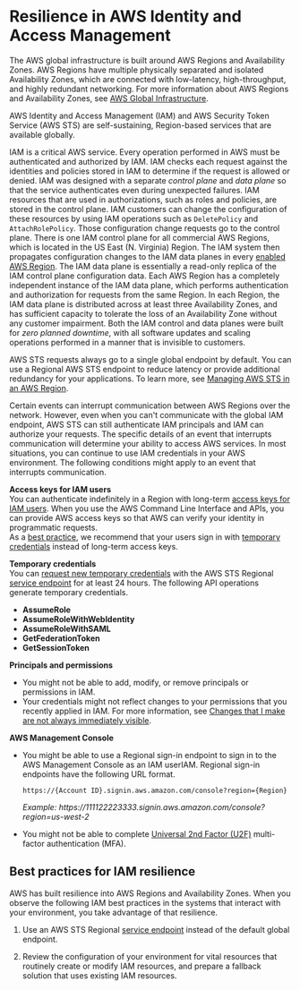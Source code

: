 # Resilience in AWS Identity and Access Management<a name="disaster-recovery-resiliency"></a>

The AWS global infrastructure is built around AWS Regions and Availability Zones\. AWS Regions have multiple physically separated and isolated Availability Zones, which are connected with low\-latency, high\-throughput, and highly redundant networking\. For more information about AWS Regions and Availability Zones, see [AWS Global Infrastructure](http://aws.amazon.com/about-aws/global-infrastructure/)\. 

AWS Identity and Access Management \(IAM\) and AWS Security Token Service \(AWS STS\) are self\-sustaining, Region\-based services that are available globally\. 

IAM is a critical AWS service\. Every operation performed in AWS must be authenticated and authorized by IAM\. IAM checks each request against the identities and policies stored in IAM to determine if the request is allowed or denied\. IAM was designed with a separate *control plane* and *data plane* so that the service authenticates even during unexpected failures\. IAM resources that are used in authorizations, such as roles and policies, are stored in the control plane\. IAM customers can change the configuration of these resources by using IAM operations such as `DeletePolicy` and `AttachRolePolicy`\. Those configuration change requests go to the control plane\. There is one IAM control plane for all commercial AWS Regions, which is located in the US East \(N\. Virginia\) Region\. The IAM system then propagates configuration changes to the IAM data planes in every [enabled AWS Region](https://docs.aws.amazon.com/general/latest/gr/rande-manage.html#rande-manage-enable)\. The IAM data plane is essentially a read\-only replica of the IAM control plane configuration data\. Each AWS Region has a completely independent instance of the IAM data plane, which performs authentication and authorization for requests from the same Region\. In each Region, the IAM data plane is distributed across at least three Availability Zones, and has sufficient capacity to tolerate the loss of an Availability Zone without any customer impairment\. Both the IAM control and data planes were built for *zero planned downtime*, with all software updates and scaling operations performed in a manner that is invisible to customers\.

AWS STS requests always go to a single global endpoint by default\. You can use a Regional AWS STS endpoint to reduce latency or provide additional redundancy for your applications\. To learn more, see [Managing AWS STS in an AWS Region](id_credentials_temp_enable-regions.md)\.

Certain events can interrupt communication between AWS Regions over the network\. However, even when you can't communicate with the global IAM endpoint, AWS STS can still authenticate IAM principals and IAM can authorize your requests\. The specific details of an event that interrupts communication will determine your ability to access AWS services\. In most situations, you can continue to use IAM credentials in your AWS environment\. The following conditions might apply to an event that interrupts communication\.

**Access keys for IAM users**  
You can authenticate indefinitely in a Region with long\-term [access keys for IAM users](https://docs.aws.amazon.com/IAM/latest/UserGuide/id_credentials_access-keys.html)\. When you use the AWS Command Line Interface and APIs, you can provide AWS access keys so that AWS can verify your identity in programmatic requests\.  
As a [best practice](best-practices.md), we recommend that your users sign in with [temporary credentials](https://docs.aws.amazon.com/IAM/latest/UserGuide/id_credentials_temp_request.html) instead of long\-term access keys\.

**Temporary credentials**  
You can [request new temporary credentials](https://docs.aws.amazon.com/IAM/latest/UserGuide/id_credentials_temp_request.html) with the AWS STS Regional [service endpoint](https://docs.aws.amazon.com/general/latest/gr/sts.html#sts_region) for at least 24 hours\. The following API operations generate temporary credentials\.  
+ **AssumeRole**
+ **AssumeRoleWithWebIdentity**
+ **AssumeRoleWithSAML**
+ **GetFederationToken**
+ **GetSessionToken**

**Principals and permissions**  
+ You might not be able to add, modify, or remove principals or permissions in IAM\.
+ Your credentials might not reflect changes to your permissions that you recently applied in IAM\. For more information, see [Changes that I make are not always immediately visible](troubleshoot_general.md#troubleshoot_general_eventual-consistency)\.

**AWS Management Console**  
+ You might be able to use a Regional sign\-in endpoint to sign in to the AWS Management Console as an IAM userIAM\. Regional sign\-in endpoints have the following URL format\.

  `https://{Account ID}.signin.aws.amazon.com/console?region={Region}`

  *Example: https://111122223333\.signin\.aws\.amazon\.com/console?region=us\-west\-2*
+ You might not be able to complete [Universal 2nd Factor \(U2F\)](https://docs.aws.amazon.com/IAM/latest/UserGuide/id_credentials_mfa_enable_u2f.html) multi\-factor authentication \(MFA\)\.

## Best practices for IAM resilience<a name="region-dependency-best-practices"></a>

AWS has built resilience into AWS Regions and Availability Zones\. When you observe the following IAM best practices in the systems that interact with your environment, you take advantage of that resilience\.

1. Use an AWS STS Regional [service endpoint](https://docs.aws.amazon.com/general/latest/gr/sts.html#sts_region) instead of the default global endpoint\.

1. Review the configuration of your environment for vital resources that routinely create or modify IAM resources, and prepare a fallback solution that uses existing IAM resources\.